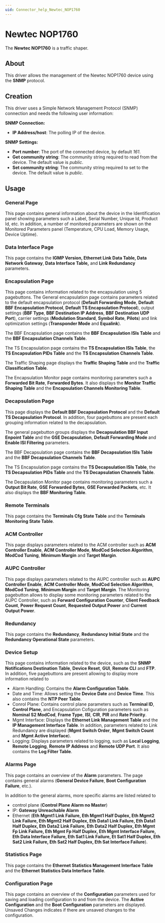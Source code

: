 ```yaml
---
uid: Connector_help_Newtec_NOP1760
---
```


# Newtec NOP1760

The **Newtec NOP1760** is a traffic shaper.

## About

This driver allows the management of the Newtec NOP1760 device using the **SNMP** protocol.

## Creation

This driver uses a Simple Network Management Protocol (SNMP) connection and needs the following user information:

**SNMP Connection:**

- **IP Address/host**: The polling IP of the device.

**SNMP Settings:**

- **Port number**: The port of the connected device, by default *161*.
- **Get community string**: The community string required to read from the device. The default value is *public*.
- **Set community string**: The community string required to set to the device. The default value is *public*.

## Usage

### General Page

This page contains general information about the device in the Identification panel showing parameters such a Label, Serial Number, Unique Id, Product Id, etc. In addition, a number of monitored parameters are shown on the Monitored Parameters panel (Temperature, CPU Load, Memory Usage, Device Uptime).

### Data Interface Page

This page contains the **IGMP Version, Ethernet Link Data Table, Data Network Gateway**, **Data Interface Table,** and **Link Redundancy** parameters.

### Encapsulation Page

This page contains information related to the encapsulation using 5 pagebuttons. The General encapsulation page contains parameters related to the default encapsulation protocol (**Default Forwarding Mode**, **Default BBF Encapsulation Protocol**, **Default TS Encapsulation Protocol**), output settings (**BBF Type**, **BBF Destination IP Address**, **BBF Destination UDP Port**), carrier settings (**Modulation Standard**, **Symbol Rate**, **Pilots**) and link optimization settings (**Transponder Mode** and **Equalink**).

The BBF Encapsulation page contains the **BBF Encapsulation ISIs Table** and the **BBF Encapsulation Channels Table**.

The TS Encapsulation page contains the **TS Encapsulation ISIs Table**, the **TS Encapsulation PIDs Table** and the **TS Encapsulation Channels Table**.

The Traffic Shaping page displays the **Traffic Shaping Table** and the **Traffic Classification Table**.

The Encapsulation Monitor page contains monitoring parameters such a **Forwarded Bit Rate**, **Forwarded Bytes**. It also displays the **Monitor Traffic Shaping Table** and the **Encapsulation Channels Monitoring Table**.

### Decapsulation Page

This page displays the **Default BBF Decapsulation Protocol** and the **Default TS Decapsulation Protocol**. In addition, four pagebuttons are present each grouping information related to the decapsulation.

The general pagebutton groups displays the **Decapsulation BBF Input Enpoint Table** and the **GSE Decapsulation**, **Default Forwarding Mode** and **Enable ISI Filtering** parameters.

The BBF Decapsulation page contains the **BBF Decapsulation ISIs Table** and the **BBF Decapsulation Channels Table**.

The TS Encapsulation page contains the **TS Decapsulation ISIs Table**, the **TS Decapsulation PIDs Table** and the **TS Decapsulation Channels Table**.

The Decapsulation Monitor page contains monitoring parameters such a **Output Bit Rate**, **GSE Forwarded Bytes**, **GSE Forwarded Packets**, etc. It also displays the **BBF Monitoring Table**.

### Remote Terminals

This page contains the **Terminals Cfg State Table** and the **Terminals Monitoring State Table**.

### ACM Controller

This page displays parameters related to the ACM controller such as **ACM Controller Enable**, **ACM Controller Mode**, **ModCod Selection Algorithm**, **ModCod Tuning**, **Minimum Margin** and **Target Margin**.

### AUPC Controller

This page displays parameters related to the AUPC controller such as **AUPC Controller Enable**, **ACM Controller Mode**, **ModCod Selection Algorithm**, **ModCod Tuning**, **Minimum Margin** and **Target Margin**. The Monitoring pagebutton allows to display some monitoring parameters related to the AUPC Controller, such as **Forward Configuration Counter**, **Client Feedback Count**, **Power Request Count**, **Requested Output Power** and **Current Output Power**.

### Redundancy

This page contains the **Redundancy**, **Redundancy Initial State** and the **Redundancy Operational State** parameters.

### Device Setup

This page contains information related to the device, such as the **SNMP Notifications Destination Table**, **Device Reset**, **GUI**, **Remote CLI** and **FTP**. In addition, five pagebuttons are present allowing to display more information related to

- Alarm Handling: Contains the **Alarm Configuration Table**.
- Date and Time: Allows setting the **Device Date** and **Device Time**. This also contains the **NTP Peer Table**.
- Conrol Plane: Contains control plane parameters such as **Terminal ID**, **Control Plane**, and Encapsulation Cofiguration parameters such as **Nominal S2 ModCod**, **Frame Type**, **ISI**, **CIR**, **PIR** and **Rate Priority**.
- Mgmt Interface: Displays the **Ethernet Link Management Table** and the **IP Management Interface Table**. In addition, parameters related to Link Redundancy are displayed (**Mgmt Switch Order**, **Mgmt Switch Count** and **Mgmt Active Interface**).
- Logging: Displays parameters related to logging, such as **Local Logging**, **Remote Logging**, **Remote IP Address** and **Remote UDP Port**. It also contains the **Log Filter Table**.

### Alarms Page

This page contains an overview of the **Alarm** parameters. The page contains general alarms (**General Device Failure**, **Boot Configuration Failure**, etc.).

In addition to the general alarms, more specific alarms are listed related to

- control plane (**Control Plane Alarm no Master**)
- IP: **Gateway Unreachable Alarm**
- Ethernet (**Eth Mgmt1 Link Failure, Eth Mgmt1 Half Duplex, Eth Mgmt2 Link Failure, Eth Mgmt2 Half Duplex, Eth Data1 Link Failure, Eth Data1 Half Duplex, Eth Data2 Link Failure, Eth Data2 Half Duplex, Eth Mgmt Fp Link Failure, Eth Mgmt Fp Half Duplex, Eth Mgmt Interface Failure, Eth Data Interface Failure, Eth Sat1 Link Failure, Et Sat1 Half Duplex, Eth Sat2 Link Failure, Eth Sat2 Half Duplex, Eth Sat Interface Failure**).

### Statistics Page

This page contains the **Ethernet Statistics Management Interface Table** and the **Ethernet Statistics Data Interface Table**.

### Configuration Page

This page contains an overview of the **Configuration** parameters used for saving and loading configuration to and from the device. The **Active Configuration** and the **Boot Configuration** parameters are displayed. Unsaved Changes indicates if there are unsaved changes to the configuration.
